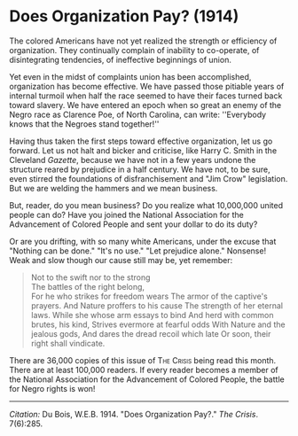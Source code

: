 ﻿<!--
title:   Does Organization Pay?
author:  Du Bois, W.E.B.
journal: The Crisis
year:    1914
volume:  7
issue:   6
pages:   285
-->
# Does Organization Pay? (1914)

The colored Americans have not yet realized the strength or efficiency of organization. They continually complain of inability to co-operate, of disintegrating tendencies, of ineffective beginnings of union. 

Yet even in the midst of complaints union has been accomplished, organization has become effective. We have passed those pitiable years of internal turmoil when half the race seemed to have their faces turned back toward slavery. We have entered an epoch when so great an enemy of the Negro race as Clarence Poe, of North Carolina, can write: ''Everybody knows that the Negroes stand together!'' 

Having thus taken the first steps toward effective organization, let us go forward. Let us not halt and bicker and criticise, like Harry C. Smith in the Cleveland *Gazette*, because we have not in a few years undone the structure reared by prejudice in a half century. We have not, to be sure, even stirred the foundations of disfranchisement and "Jim Crow" legislation. But we are welding the hammers and we mean business. 

But, reader, do you mean business? Do you realize what 10,000,000 united people can do? Have you joined the National Association for the Advancement of Colored People and sent your dollar to do its duty?

Or are you drifting, with so many white Americans, under the excuse that "Nothing can be done." "It's no use." "Let prejudice alone." Nonsense! Weak and slow though our cause still may be, yet remember: 

> Not to the swift nor to the strong    
> The battles of the right belong,     
> For he who strikes for freedom wears 
> The armor of the captive's prayers. 
> And Nature proffers to his cause 
> The strength of her eternal laws. 
> While she whose arm essays to bind 
> And herd with common brutes, his kind, 
> Strives evermore at fearful odds 
> With Nature and the jealous gods, 
> And dares the dread recoil which late 
> Or soon, their right shall vindicate. 

 There are 36,000 copies of this issue of <span style="font-variant:small-caps;">The Crisis</span> being read this month. There are at least 100,000 readers. If every reader becomes a member of the National Association for the Advancement of Colored People, the battle for Negro rights is won! 

______________
*Citation:* Du Bois, W.E.B. 1914. "Does Organization Pay?." *The Crisis*. 7(6):285.